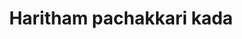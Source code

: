 ---
title: "Haritham pachakkari kada"
url: /thiruvananthapuram/haritham-pachakkari-kada/
shop: Gemüse & Obst
---